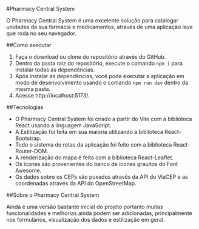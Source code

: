 #Pharmacy Central System

O Pharmacy Central System é uma excelente solução para catalogar unidades da sua farmácia e medicamentos, através de uma aplicação leve que roda no seu navegador.

##Como executar

1. Faça o download ou clone do repositório através do GitHub.
2. Dentro da pasta raiz do repositório, execute o comando `npm i` para instalar todas as dependências.
3. Após instalar as dependências, você pode executar a aplicação em modo de desenvolvimento usando o comando `npm run dev` dentro da mesma pasta.
4. Acesse http://localhost:5173/.

##Tecnologias

- O Pharmacy Central System foi criado a partir do Vite com a biblioteca React usando a linguagem JavaScript.
- A Estilização foi feita em sua maioria utilizando a biblioteca React-Bootstrap.
- Todo o sistema de rotas da aplicação foi feito com a biblioteca React-Router-DOM.
- A renderização do mapa é feita com a biblioteca React-Leaflet.
- Os ícones são provenientes do banco de ícones grauitos do Font Awesome.
- Os dados sobre os CEPs são puxados através da API do ViaCEP e as coordenadas através da API do OpenStreetMap.

##Sobre o Pharmacy Central System

Ainda é uma versão bastante inicial do projeto portanto muitas funcionalidades e melhorias ainda podem ser adicionadas, principalmente nos formulários, visualização dos dados e estilização em geral.
